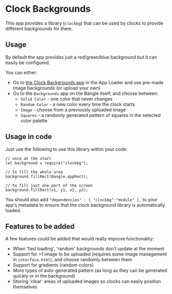 # Clock Backgrounds

This app provides a library (`clockbg`) that can be used by clocks to
provide different backgrounds for them.

## Usage

By default the app provides just a red/green/blue background but it can easily be configured.

You can either:

* Go to [the Clock Backgrounds app](https://banglejs.com/apps/?id=clockbg) in the App Loader and use pre-made image backgrounds (or upload your own)
* Go to the `Backgrounds` app on the Bangle itself, and choose between:
  * `Solid Color` - one color that never changes
  * `Random Color` - a new color every time the clock starts
  * `Image` - choose from a previously uploaded image
  * `Squares` - a randomly generated pattern of squares in the selected color palette


## Usage in code

Just use the following to use this library within your code:

```JS
// once at the start
let background = require("clockbg");

// to fill the whole area
background.fillRect(Bangle.appRect);

// to fill just one part of the screen
background.fillRect(x1, y1, x2, y2);
```

You should also add `"dependencies" : { "clockbg":"module" },` to your app's metadata to
ensure that the clock background library is automatically loaded.

## Features to be added

A few features could be added that would really improve functionality:

* When 'fast loading', 'random' backgrounds don't update at the moment
* Support for >1 image to be uploaded (requires some image management in `interface.html`), and choose randomly between them
* Support for gradients (random colors)
* More types of auto-generated pattern (as long as they can be generated quickly or in the background)
* Storing 'clear' areas of uploaded images so clocks can easily position themselves